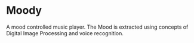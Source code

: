 # Moody
A mood controlled music player. The Mood is extracted using concepts of Digital Image Processing and voice recognition.

